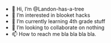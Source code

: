 - 👋 Hi, I’m @Landon-has-a-tree
- 👀 I’m interested in blooket hacks
- 🌱 I’m currently learning 4th grade stuff
- 💞️ I’m looking to collaborate on nothing
- 📫 How to reach me bla bla bla bla.

<!---
Landon-has-a-tree/Landon-has-a-tree is a ✨ special ✨ repository because its `README.md` (this file) appears on your GitHub profile.
You can click the Preview link to take a look at your changes.
--->
